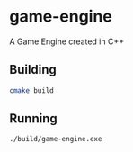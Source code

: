 # game-engine

A Game Engine created in C++

## Building

```bash
cmake build
```

## Running

```bash
./build/game-engine.exe
```
